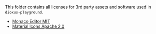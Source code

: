 This folder contains all licenses for 3rd party assets and software used in `dioxus-playground`.

- [Monaco Editor MIT](./MONACO-MIT)
- [Material Icons Apache 2.0](./MATERIAL-ICONS-APACHE2)